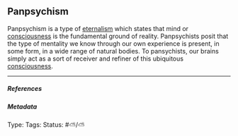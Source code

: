 ## Panpsychism

Panpsychism is a type of [eternalism](Eternalism.md) which states that mind or [consciousness](Consciousness.md) is the fundamental ground of reality. Panpsychists posit that the type of mentality we know through our own experience is present, in some form, in a wide range of natural bodies. To pansychists, our brains simply act as a sort of receiver and refiner of this ubiquitous [consciousness](Consciousness.md).

---

##### References

##### Metadata

Type: 
Tags:
Status: #⛅️/⛅️
